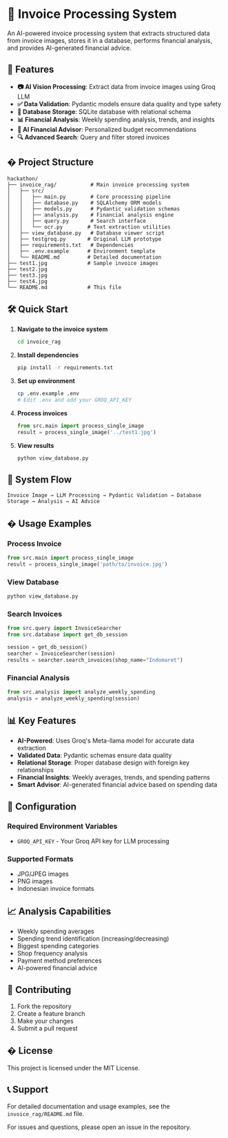 # 🧾 Invoice Processing System

An AI-powered invoice processing system that extracts structured data from invoice images, stores it in a database, performs financial analysis, and provides AI-generated financial advice.

## 🚀 Features

- **📷 AI Vision Processing**: Extract data from invoice images using Groq LLM
- **✅ Data Validation**: Pydantic models ensure data quality and type safety  
- **💾 Database Storage**: SQLite database with relational schema
- **📊 Financial Analysis**: Weekly spending analysis, trends, and insights
- **🧠 AI Financial Advisor**: Personalized budget recommendations
- **🔍 Advanced Search**: Query and filter stored invoices

## � Project Structure

```
hackathon/
├── invoice_rag/           # Main invoice processing system
│   ├── src/
│   │   ├── main.py        # Core processing pipeline
│   │   ├── database.py    # SQLAlchemy ORM models
│   │   ├── models.py      # Pydantic validation schemas
│   │   ├── analysis.py    # Financial analysis engine
│   │   ├── query.py       # Search interface
│   │   └── ocr.py        # Text extraction utilities
│   ├── view_database.py   # Database viewer script
│   ├── testgroq.py       # Original LLM prototype
│   ├── requirements.txt   # Dependencies
│   ├── .env.example      # Environment template
│   └── README.md         # Detailed documentation
├── test1.jpg             # Sample invoice images
├── test2.jpg
├── test3.jpg
├── test4.jpg
└── README.md             # This file
```

## 🛠️ Quick Start

1. **Navigate to the invoice system**
   ```bash
   cd invoice_rag
   ```

2. **Install dependencies**
   ```bash
   pip install -r requirements.txt
   ```

3. **Set up environment**
   ```bash
   cp .env.example .env
   # Edit .env and add your GROQ_API_KEY
   ```

4. **Process invoices**
   ```python
   from src.main import process_single_image
   result = process_single_image('../test1.jpg')
   ```

5. **View results**
   ```bash
   python view_database.py
   ```

## 🔄 System Flow

```
Invoice Image → LLM Processing → Pydantic Validation → Database Storage → Analysis → AI Advice
```

## � Usage Examples

### Process Invoice
```python
from src.main import process_single_image
result = process_single_image('path/to/invoice.jpg')
```

### View Database
```bash
python view_database.py
```

### Search Invoices
```python
from src.query import InvoiceSearcher
from src.database import get_db_session

session = get_db_session()
searcher = InvoiceSearcher(session)
results = searcher.search_invoices(shop_name="Indomaret")
```

### Financial Analysis
```python
from src.analysis import analyze_weekly_spending
analysis = analyze_weekly_spending(session)
```

## 📊 Key Features

- **AI-Powered**: Uses Groq's Meta-llama model for accurate data extraction
- **Validated Data**: Pydantic schemas ensure data quality
- **Relational Storage**: Proper database design with foreign key relationships
- **Financial Insights**: Weekly averages, trends, and spending patterns
- **Smart Advisor**: AI-generated financial advice based on spending data

## 🔧 Configuration

### Required Environment Variables
- `GROQ_API_KEY` - Your Groq API key for LLM processing

### Supported Formats
- JPG/JPEG images
- PNG images
- Indonesian invoice formats

## 📈 Analysis Capabilities

- Weekly spending averages
- Spending trend identification (increasing/decreasing)
- Biggest spending categories
- Shop frequency analysis
- Payment method preferences
- AI-powered financial advice

## 🤝 Contributing

1. Fork the repository
2. Create a feature branch
3. Make your changes
4. Submit a pull request

## � License

This project is licensed under the MIT License.

## 📞 Support

For detailed documentation and usage examples, see the `invoice_rag/README.md` file.

For issues and questions, please open an issue in the repository.
